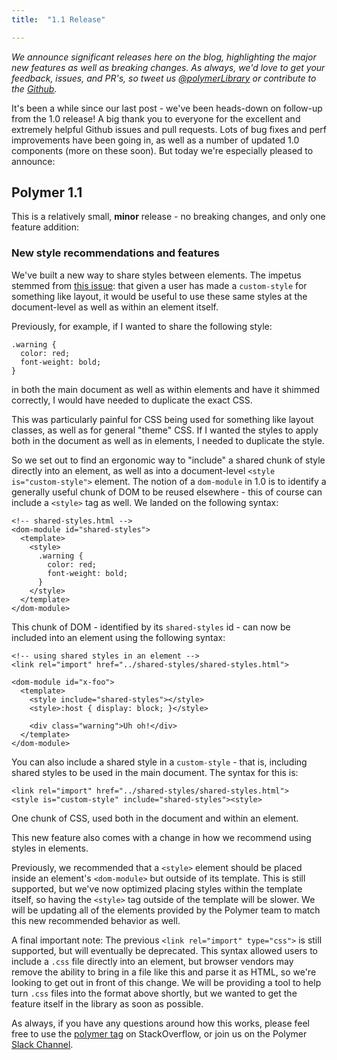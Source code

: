 ```yaml
---
title:  "1.1 Release"

---
```

_We announce significant releases here on the blog, highlighting the major new features as well as breaking changes. As always, we'd love to get your feedback, issues, and PR's, so tweet us [@polymerLibrary](https://twitter.com/polymerLibrary) or contribute to the [Github](https://github.com/Polymer)._

It's been a while since our last post - we've been heads-down on follow-up from the 1.0 release! A big thank you to everyone for the excellent and extremely helpful Github issues and pull requests. Lots of bug fixes and perf improvements have been going in, as well as a number of updated 1.0 components (more on these soon). But today we're especially pleased to announce:

## Polymer 1.1

This is a relatively small, **minor** release - no breaking changes, and only one feature addition:

### New style recommendations and features

We've built  a new way to share styles between elements. The impetus stemmed from [this issue](https://github.com/Polymer/polymer/issues/1876): that given a user has made a `custom-style` for something like layout, it would be useful to use these same styles at the document-level as well as within an element itself.

Previously, for example, if I wanted to share the following style:

    .warning {
      color: red;
      font-weight: bold;
    }

in both the main document as well as within elements and have it shimmed correctly, I would have needed to duplicate the exact CSS.

This was particularly painful for CSS being used for something like layout classes, as well as for general "theme" CSS. If I wanted the styles to apply both in the document as well as in elements, I needed to duplicate the style.

So we set out to find an ergonomic way to "include" a shared chunk of style directly into an element, as well as into a document-level `<style is="custom-style">` element. The notion of a `dom-module` in 1.0 is to identify a generally useful chunk of DOM to be reused elsewhere - this of course can include a `<style>` tag as well. We landed on the following syntax:

    <!-- shared-styles.html -->
    <dom-module id="shared-styles">
      <template>
        <style>
          .warning {
            color: red;
            font-weight: bold;
          }
        </style>
      </template>
    </dom-module>

This chunk of DOM - identified by its `shared-styles` id - can now be included into an element using the following syntax:

    <!-- using shared styles in an element -->
    <link rel="import" href="../shared-styles/shared-styles.html">

    <dom-module id="x-foo">
      <template>
        <style include="shared-styles"></style>
        <style>:host { display: block; }</style>

        <div class="warning">Uh oh!</div>
      </template>
    </dom-module>

You can also include a shared style in a `custom-style` - that is, including shared styles to be used in the main document. The syntax for this is:

    <link rel="import" href="../shared-styles/shared-styles.html">
    <style is="custom-style" include="shared-styles"><style>

One chunk of CSS, used both in the document and within an element.

This new feature also comes with a change in how we recommend using styles in elements.

Previously, we recommended that a `<style>` element should be placed inside an element's `<dom-module>` but outside of its template. This is still supported, but we've now optimized placing styles within the template itself, so having the `<style>` tag outside of the template will be slower. We will be updating all of the elements provided by the Polymer team to match this new recommended behavior as well.

A final important note: The previous `<link rel="import" type="css">` is still supported, but will eventually be deprecated. This syntax allowed users to include a `.css` file directly into an element, but browser vendors may remove the ability to bring in a file like this and parse it as HTML, so we're looking to get out in front of this change. We will be providing a tool to help turn `.css` files into the format above shortly, but we wanted to get the feature itself in the library as soon as possible.

As always, if you have any questions around how this works, please feel free to use the [polymer tag](http://stackoverflow.com/questions/tagged/polymer) on StackOverflow, or join us on the Polymer [Slack Channel](http://polymer-slack.herokuapp.com/).
